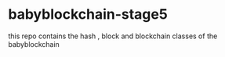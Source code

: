 # babyblockchain-stage5
this repo contains the hash , block and blockchain classes of the babyblockchain
